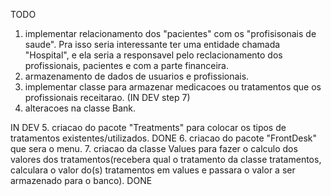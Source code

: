 TODO
1. implementar relacionamento dos "pacientes" com os "profisisonais de saude". Pra isso seria interessante ter uma entidade chamada "Hospital", e ela seria a responsavel pelo reclacionamento dos profissionais, pacientes e com a parte financeira.
2. armazenamento de dados de usuarios e profissionais.
3. implementar classe para armazenar medicacoes ou tratamentos que os profissionais receitarao. (IN DEV step 7) 
4. alteracoes na classe Bank.

IN DEV
5. criacao do pacote "Treatments" para colocar os tipos de tratamentos existentes/utilizados. DONE
6. criacao do pacote "FrontDesk" que sera o menu. 
7. criacao da classe Values para fazer o calculo dos valores dos tratamentos(recebera qual o tratamento da classe tratamentos, calculara o valor do(s) tratamentos em values e passara o valor a ser armazenado para o banco). DONE
